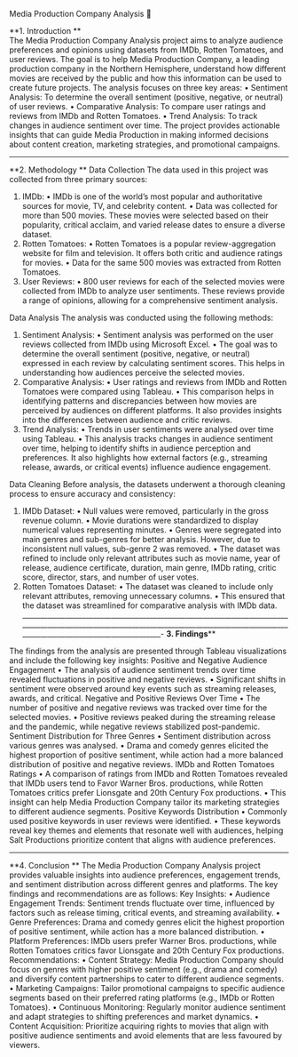 Media Production Company Analysis 🎥

**1. Introduction
**   
The Media Production Company Analysis project aims to analyze audience preferences and opinions using datasets from IMDb, Rotten Tomatoes, and user reviews. The goal is to help Media Production Company, a leading production company in the Northern Hemisphere, understand how different movies are received by the public and how this information can be used to create future projects. The analysis focuses on three key areas:
•	Sentiment Analysis: To determine the overall sentiment (positive, negative, or neutral) of user reviews.
•	Comparative Analysis: To compare user ratings and reviews from IMDb and Rotten Tomatoes.
•	Trend Analysis: To track changes in audience sentiment over time.
The project provides actionable insights that can guide Media Production in making informed decisions about content creation, marketing strategies, and promotional campaigns.
_______________________________________________________________________________________________________________________________________________
**2. Methodology
**
Data Collection
The data used in this project was collected from three primary sources:
1.	IMDb:
•	IMDb is one of the world’s most popular and authoritative sources for movie, TV, and celebrity content.
•	Data was collected for more than 500 movies. These movies were selected based on their popularity, critical acclaim, and varied release dates to ensure a diverse dataset.
2.	Rotten Tomatoes:
•	Rotten Tomatoes is a popular review-aggregation website for film and television. It offers both critic and audience ratings for movies.
•	Data for the same 500 movies was extracted from Rotten Tomatoes.
3.	User Reviews:
•	800 user reviews for each of the selected movies were collected from IMDb to analyze user sentiments. These reviews provide a range of opinions, allowing for a comprehensive sentiment analysis.

Data Analysis
The analysis was conducted using the following methods:
1.	Sentiment Analysis:
•	Sentiment analysis was performed on the user reviews collected from IMDb using Microsoft Excel.
•	The goal was to determine the overall sentiment (positive, negative, or neutral) expressed in each review by calculating sentiment scores. This helps in understanding how audiences perceive the selected movies.
2.	Comparative Analysis:
•	User ratings and reviews from IMDb and Rotten Tomatoes were compared using Tableau.
•	This comparison helps in identifying patterns and discrepancies between how movies are perceived by audiences on different platforms. It also provides insights into the differences between audience and critic reviews.
3.	Trend Analysis:
•	Trends in user sentiments were analysed over time using Tableau.
•	This analysis tracks changes in audience sentiment over time, helping to identify shifts in audience perception and preferences. It also highlights how external factors (e.g., streaming release, awards, or critical events) influence audience engagement.

Data Cleaning
Before analysis, the datasets underwent a thorough cleaning process to ensure accuracy and consistency:
1.	IMDb Dataset:
•	Null values were removed, particularly in the gross revenue column.
•	Movie durations were standardized to display numerical values representing minutes.
•	Genres were segregated into main genres and sub-genres for better analysis. However, due to inconsistent null values, sub-genre 2 was removed.
•	The dataset was refined to include only relevant attributes such as movie name, year of release, audience certificate, duration, main genre, IMDb rating, critic score, director, stars, and number of user votes.
2.	Rotten Tomatoes Dataset:
•	The dataset was cleaned to include only relevant attributes, removing unnecessary columns.
•	This ensured that the dataset was streamlined for comparative analysis with IMDb data.
_____________________________________________________________________________________________________________________________________________________________________________________________-
**3. Findings****
  	
The findings from the analysis are presented through Tableau visualizations and include the following key insights:
 Positive and Negative Audience Engagement
•	The analysis of audience sentiment trends over time revealed fluctuations in positive and negative reviews.
•	Significant shifts in sentiment were observed around key events such as streaming releases, awards, and critical.
 Negative and Positive Reviews Over Time
•	The number of positive and negative reviews was tracked over time for the selected movies.
•	Positive reviews peaked during the streaming release and the pandemic, while negative reviews stabilized post-pandemic.
Sentiment Distribution for Three Genres
•	Sentiment distribution across various genres was analysed.
•	Drama and comedy genres elicited the highest proportion of positive sentiment, while action had a more balanced distribution of positive and negative reviews.
IMDb and Rotten Tomatoes Ratings
•	A comparison of ratings from IMDb and Rotten Tomatoes revealed that IMDb users tend to Favor Warner Bros. productions, while Rotten Tomatoes critics prefer Lionsgate and 20th Century Fox productions.
•	This insight can help Media Production Company tailor its marketing strategies to different audience segments.
Positive Keywords Distribution
•	Commonly used positive keywords in user reviews were identified.
•	These keywords reveal key themes and elements that resonate well with audiences, helping Salt Productions prioritize content that aligns with audience preferences.
______________________________________________________________________________
**4. Conclusion
**
The Media Production Company Analysis project provides valuable insights into audience preferences, engagement trends, and sentiment distribution across different genres and platforms. The key findings and recommendations are as follows:
Key Insights:
•	Audience Engagement Trends: Sentiment trends fluctuate over time, influenced by factors such as release timing, critical events, and streaming availability.
•	Genre Preferences: Drama and comedy genres elicit the highest proportion of positive sentiment, while action has a more balanced distribution.
•	Platform Preferences: IMDb users prefer Warner Bros. productions, while Rotten Tomatoes critics favor Lionsgate and 20th Century Fox productions.
Recommendations:
•	Content Strategy: Media Production Company should focus on genres with higher positive sentiment (e.g., drama and comedy) and diversify content partnerships to cater to different audience segments.
•	Marketing Campaigns: Tailor promotional campaigns to specific audience segments based on their preferred rating platforms (e.g., IMDb or Rotten Tomatoes).
•	Continuous Monitoring: Regularly monitor audience sentiment and adapt strategies to shifting preferences and market dynamics.
•	Content Acquisition: Prioritize acquiring rights to movies that align with positive audience sentiments and avoid elements that are less favoured by viewers.

